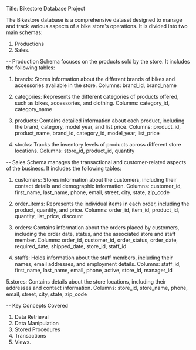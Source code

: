 Title: Bikestore Database Project

The Bikestore database is a comprehensive dataset designed to manage and track various aspects of a bike store's operations. 
It is divided into two main schemas: 
1. Productions
2. Sales. 

-- Production Schema focuses on the products sold by the store. It includes the following tables:

1. brands: Stores information about the different brands of bikes and accessories available in the store.
Columns: brand_id, brand_name

2. categories: Represents the different categories of products offered, such as bikes, accessories, and clothing.
Columns: category_id, category_name

3. products: Contains detailed information about each product, including the brand, category, model year, and list price.
Columns: product_id, product_name, brand_id, category_id, model_year, list_price

4. stocks: Tracks the inventory levels of products across different store locations.
Columns: store_id, product_id, quantity

-- Sales Schema manages the transactional and customer-related aspects of the business. It includes the following tables:

1. customers: Stores information about the customers, including their contact details and demographic information.
Columns: customer_id, first_name, last_name, phone, email, street, city, state, zip_code

2. order_items: Represents the individual items in each order, including the product, quantity, and price.
Columns: order_id, item_id, product_id, quantity, list_price, discount

3. orders: Contains information about the orders placed by customers, including the order date, status, and the associated store and staff member.
Columns: order_id, customer_id, order_status, order_date, required_date, shipped_date, store_id, staff_id

4. staffs: Holds information about the staff members, including their names, email addresses, and employment details.
Columns: staff_id, first_name, last_name, email, phone, active, store_id, manager_id

5.stores: Contains details about the store locations, including their addresses and contact information.
Columns: store_id, store_name, phone, email, street, city, state, zip_code

-- Key Concepts Covered
1. Data Retrieval
2. Data Manipulation
3. Stored Procedures
4. Transactions
5. Views.



